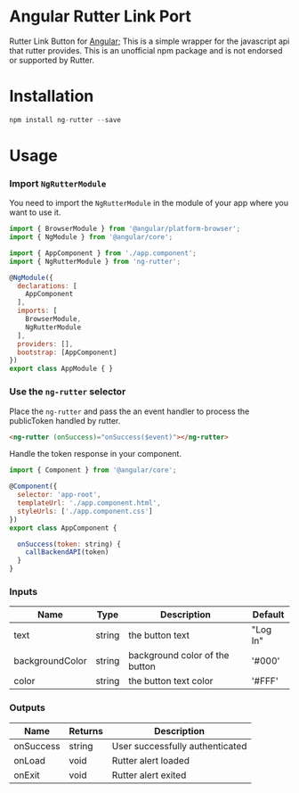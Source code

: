 # Angular Rutter Link Port

Rutter Link Button for [Angular](http://angular.io); This is a simple wrapper for the javascript api that rutter provides. This is an unofficial npm package and is not endorsed or supported by Rutter.  
# Installation
```js
npm install ng-rutter --save
```

# Usage

### Import `NgRutterModule`

You need to import the `NgRutterModule` in the module of your app where you want to use it.

```js
import { BrowserModule } from '@angular/platform-browser';
import { NgModule } from '@angular/core';

import { AppComponent } from './app.component';
import { NgRutterModule } from 'ng-rutter';

@NgModule({
  declarations: [
    AppComponent
  ],
  imports: [
    BrowserModule,
    NgRutterModule
  ],
  providers: [],
  bootstrap: [AppComponent]
})
export class AppModule { }
```

### Use the `ng-rutter` selector
Place the `ng-rutter` and pass the an event handler to process the publicToken handled by rutter. 

```html
<ng-rutter (onSuccess)="onSuccess($event)"></ng-rutter>
```

Handle the token response in your component.
```js
import { Component } from '@angular/core';

@Component({
  selector: 'app-root',
  templateUrl: './app.component.html',
  styleUrls: ['./app.component.css']
})
export class AppComponent {

  onSuccess(token: string) {
    callBackendAPI(token)
  }
}
```
### Inputs 

| Name            | Type   | Description                    | Default  |
|-----------------|--------|--------------------------------|----------|
| text            | string | the button text                | "Log In" |
| backgroundColor | string | background color of the button | '#000'   |
| color           | string | the button text color          | '#FFF'   |

### Outputs

| Name      | Returns | Description                     |
|-----------|---------|---------------------------------|
| onSuccess | string  | User successfully authenticated |
| onLoad    | void    | Rutter alert loaded             |
| onExit    | void    | Rutter alert exited             |


